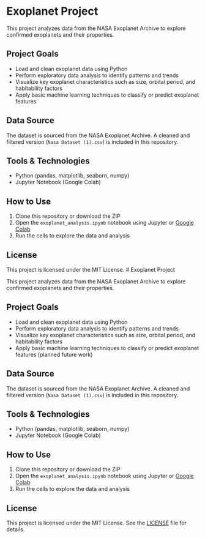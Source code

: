 # Exoplanet Project

This project analyzes data from the NASA Exoplanet Archive to explore confirmed exoplanets and their properties.

## Project Goals
- Load and clean exoplanet data using Python
- Perform exploratory data analysis to identify patterns and trends
- Visualize key exoplanet characteristics such as size, orbital period, and habitability factors
- Apply basic machine learning techniques to classify or predict exoplanet features

## Data Source
The dataset is sourced from the NASA Exoplanet Archive. A cleaned and filtered version (`Nasa Dataset (1).csv`) is included in this repository.

## Tools & Technologies
- Python (pandas, matplotlib, seaborn, numpy)
- Jupyter Notebook (Google Colab)

## How to Use
1. Clone this repository or download the ZIP
2. Open the `exoplanet_analysis.ipynb` notebook using Jupyter or [Google Colab](https://colab.research.google.com/)
3. Run the cells to explore the data and analysis

## License
This project is licensed under the MIT License. # Exoplanet Project

This project analyzes data from the NASA Exoplanet Archive to explore confirmed exoplanets and their properties.

## Project Goals
- Load and clean exoplanet data using Python
- Perform exploratory data analysis to identify patterns and trends
- Visualize key exoplanet characteristics such as size, orbital period, and habitability factors
- Apply basic machine learning techniques to classify or predict exoplanet features (planned future work)

## Data Source
The dataset is sourced from the NASA Exoplanet Archive. A cleaned and filtered version (`Nasa Dataset (1).csv`) is included in this repository.

## Tools & Technologies
- Python (pandas, matplotlib, seaborn, numpy)
- Jupyter Notebook (Google Colab)

## How to Use
1. Clone this repository or download the ZIP
2. Open the `exoplanet_analysis.ipynb` notebook using Jupyter or [Google Colab](https://colab.research.google.com/)
3. Run the cells to explore the data and analysis

## License
This project is licensed under the MIT License. See the [LICENSE](LICENSE) file for details.


